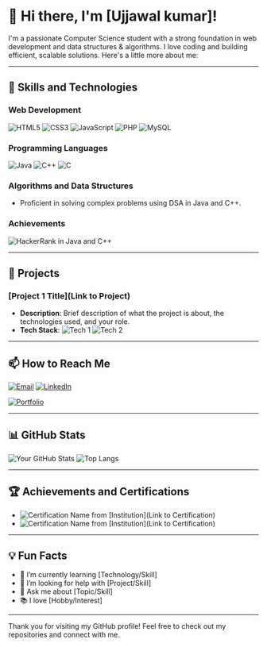 # 👋 Hi there, I'm [Ujjawal kumar]!

I'm a passionate Computer Science student with a strong foundation in web development and data structures & algorithms. I love coding and building efficient, scalable solutions. Here's a little more about me:

---

## 🚀 Skills and Technologies

### Web Development
![HTML5](https://img.shields.io/badge/HTML5-E34F26?style=for-the-badge&logo=html5&logoColor=white)
![CSS3](https://img.shields.io/badge/CSS3-1572B6?style=for-the-badge&logo=css3&logoColor=white)
![JavaScript](https://img.shields.io/badge/JavaScript-F7DF1E?style=for-the-badge&logo=javascript&logoColor=black)
![PHP](https://img.shields.io/badge/PHP-777BB4?style=for-the-badge&logo=php&logoColor=white)
![MySQL](https://img.shields.io/badge/MySQL-4479A1?style=for-the-badge&logo=mysql&logoColor=white)

### Programming Languages
![Java](https://img.shields.io/badge/Java-ED8B00?style=for-the-badge&logo=java&logoColor=white)
![C++](https://img.shields.io/badge/C++-00599C?style=for-the-badge&logo=cplusplus&logoColor=white)
![C](https://img.shields.io/badge/C-00599C?style=for-the-badge&logo=c&logoColor=white)

### Algorithms and Data Structures
- Proficient in solving complex problems using DSA in Java and C++.

### Achievements
![HackerRank](https://img.shields.io/badge/HackerRank-5_star-green?style=for-the-badge&logo=hackerrank&logoColor=white) in Java and C++

---

## 💼 Projects

### [Project 1 Title](Link to Project)
- **Description**: Brief description of what the project is about, the technologies used, and your role.
- **Tech Stack**: ![Tech 1](https://img.shields.io/badge/Tech1-Label-Color?style=for-the-badge) ![Tech 2](https://img.shields.io/badge/Tech2-Label-Color?style=for-the-badge)


---

## 📫 How to Reach Me

[![Email](https://img.shields.io/badge/Email-D14836?style=for-the-badge&logo=gmail&logoColor=white)](mailto:ujjawalkumar787898@gmail.com)
[![LinkedIn](https://img.shields.io/badge/LinkedIn-0077B5?style=for-the-badge&logo=linkedin&logoColor=white)](https://www.linkedin.com/in/ujjawalk1/)

[![Portfolio](https://img.shields.io/badge/Portfolio-0077B5?style=for-the-badge&logo=About.me&logoColor=white)](http://your-portfolio.com)

---

## 📊 GitHub Stats

![Your GitHub Stats](https://github-readme-stats.vercel.app/api?username=your-github-username&show_icons=true&theme=radical)
![Top Langs](https://github-readme-stats.vercel.app/api/top-langs/?username=your-github-username&layout=compact&theme=radical)

---

## 🏆 Achievements and Certifications

- ![Certification Name](https://img.shields.io/badge/Certification-Label-Color?style=for-the-badge) from [Institution](Link to Certification)
- ![Certification Name](https://img.shields.io/badge/Certification-Label-Color?style=for-the-badge) from [Institution](Link to Certification)

---

## 💡 Fun Facts

- 🌱 I’m currently learning [Technology/Skill]
- 🤔 I’m looking for help with [Project/Skill]
- 💬 Ask me about [Topic/Skill]
- 📚 I love [Hobby/Interest]

---

Thank you for visiting my GitHub profile! Feel free to check out my repositories and connect with me.
